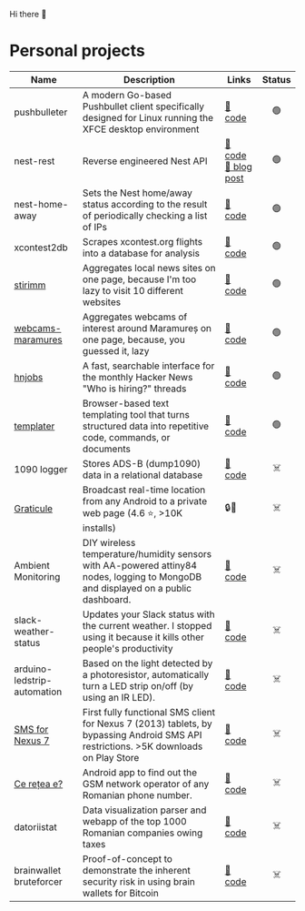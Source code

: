 Hi there 👋

# Personal projects

| Name                                                                                                                                | Description                                                                                                                          | Links                                                                                                                                                | Status |
|-------------------------------------------------------------------------------------------------------------------------------------|--------------------------------------------------------------------------------------------------------------------------------------|------------------------------------------------------------------------------------------------------------------------------------------------------|:------:|
| pushbulleter                                                                                                                        | A modern Go-based Pushbullet client specifically designed for Linux running the XFCE desktop environment                             | [📂 code](https://github.com/emilburzo/pushbulleter)                                                                                                 |   🟢   |
| nest-rest                                                                                                                           | Reverse engineered Nest API                                                                                                          | [📂 code](https://github.com/emilburzo/nest-rest) [📝️ blog post](https://blog.emilburzo.com/2020/12/reverse-engineering-nest-home-away-status-api/) |   🟢   |
| nest-home-away                                                                                                                      | Sets the Nest home/away status according to the result of periodically checking a list of IPs                                        | [📂 code](https://github.com/emilburzo/nest-home-away)                                                                                               |   🟢   |
| xcontest2db                                                                                                                         | Scrapes xcontest.org flights into a database for analysis                                                                            | [📂 code](https://github.com/emilburzo/xcontest2db)                                                                                                  |   🟢   |
| [stirimm](https://stiri.maramures.io/)                                                                                              | Aggregates local news sites on one page, because I'm too lazy to visit 10 different websites                                         | [📂 code](https://github.com/stirimm)                                                                                                                |   🟢   |
| [webcams-maramures](https://webcam.maramures.io/)                                                                                   | Aggregates webcams of interest around Maramureș on one page, because, you guessed it, lazy                                           | [📂 code](https://github.com/emilburzo/webcams-maramures)                                                                                            |   🟢   |
| [hnjobs](https://hnjobs.emilburzo.com)                                                                                              | A fast, searchable interface for the monthly Hacker News "Who is hiring?" threads                                                    | [📂 code](https://github.com/hnjobs)                                                                                                                 |   🟢   |
| [templater](https://templater.emilburzo.com)                                                                                        | Browser-based text templating tool that turns structured data into repetitive code, commands, or documents                           | [📂 code](https://github.com/emilburzo/templater)                                                                                                    |   🟢   |
| 1090 logger                                                                                                                         | Stores ADS-B (dump1090) data in a relational database                                                                                | [📂 code](https://github.com/1090/logger)                                                                                                            |  ☠️️   |
| [Graticule](https://web.archive.org/web/20230322174527/https://play.google.com/store/apps/details?id=com.emilburzo.graticule)       | Broadcast real-time location from any Android to a private web page (4.6 ⭐, >10K installs)                                           | 🔒🙈                                                                                                                                                 |   ☠️   |
| Ambient Monitoring                                                                                                                  | DIY wireless temperature/humidity sensors with AA-powered attiny84 nodes, logging to MongoDB and displayed on a public dashboard.    | [📂 code](https://github.com/ambient-monitoring)                                                                                                     |   ☠️   |
| slack-weather-status                                                                                                                | Updates your Slack status with the current weather. I stopped using it because it kills other people's productivity                  | [📂 code](https://github.com/emilburzo/slack-weather-status)                                                                                         |   ☠️   |
| arduino-ledstrip-automation                                                                                                         | Based on the light detected by a photoresistor, automatically turn a LED strip on/off (by using an IR LED).                          | [📂 code](https://github.com/emilburzo/arduino-ledstrip-automation)                                                                                  |   ☠️   |
| [SMS for Nexus 7](https://web.archive.org/web/20160809023231/https://play.google.com/store/apps/details?id=com.emilburzo.nexus7sms) | First fully functional SMS client for Nexus 7 (2013) tablets, by bypassing Android SMS API restrictions. >5K downloads on Play Store | [📂 code](https://github.com/emilburzo/nexus7sms)                                                                                                    |   ☠️   |
| [Ce rețea e?](https://web.archive.org/web/20160809022508/https://play.google.com/store/apps/details?id=com.emilburzo.portabilitate) | Android app to find out the GSM network operator of any Romanian phone number.                                                       | [📂 code](https://github.com/emilburzo/android-portabilitate)                                                                                        |   ☠️   |
| datoriistat                                                                                                                         | Data visualization parser and webapp of the top 1000 Romanian companies owing taxes                                                  | [📂 code](https://github.com/datoriistat)                                                                                                            |   ☠️   |
| brainwallet bruteforcer                                                                                                             | Proof-of-concept to demonstrate the inherent security risk in using brain wallets for Bitcoin                                        | [📂 code](https://github.com/emilburzo/brainwallet-bruteforcer)                                                                                      |   ☠️   |
